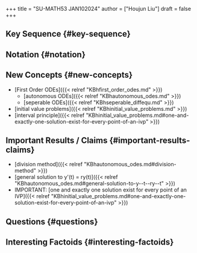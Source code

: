 +++
title = "SU-MATH53 JAN102024"
author = ["Houjun Liu"]
draft = false
+++

## Key Sequence {#key-sequence}


## Notation {#notation}


## New Concepts {#new-concepts}

-   [First Order ODEs]({{< relref "KBhfirst_order_odes.md" >}})
    -   [autonomous ODEs]({{< relref "KBhautonomous_odes.md" >}})
    -   [seperable ODEs]({{< relref "KBhseperable_diffequ.md" >}})
-   [initial value problems]({{< relref "KBhinitial_value_problems.md" >}})
-   [interval principle]({{< relref "KBhinitial_value_problems.md#one-and-exactly-one-solution-exist-for-every-point-of-an-ivp" >}})


## Important Results / Claims {#important-results-claims}

-   [division method]({{< relref "KBhautonomous_odes.md#division-method" >}})
-   [general solution to y'(t) = ry(t)]({{< relref "KBhautonomous_odes.md#general-solution-to-y--t--ry--t" >}})
-   IMPORTANT: [one and exactly one solution exist for every point of an IVP]({{< relref "KBhinitial_value_problems.md#one-and-exactly-one-solution-exist-for-every-point-of-an-ivp" >}})


## Questions {#questions}


## Interesting Factoids {#interesting-factoids}

